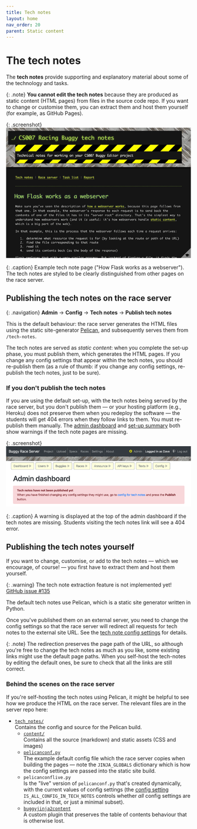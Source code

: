 ```yaml
---
title: Tech notes
layout: home
nav_order: 20
parent: Static content
---
```



# The tech notes

The **tech notes** provide supporting and explanatory material about some of
the technology and tasks.

{: .note}
**You cannot edit the tech notes** because they are produced as static content
(HTML pages) from files in the source code repo. If you want to change or
customise them, you can extract them and host them yourself (for example, as
GitHub Pages).

 
{: .screenshot}
![Screenshot of example tech note page](/docs/img/screenshots/tech-notes-example.png)

{: .caption}
Example tech note page ("How Flask works as a webserver"). The tech notes are
styled to be clearly distinguished from other pages on the race server.
 
## Publishing the tech notes on the race server

{: .navigation}
**Admin** → **Config** → **Tech notes** → **Publish tech notes**

This is the default behaviour: the race server generates the HTML files using
the static site-generator [Pelican](https://getpelican.com), and subsequently
serves them from `/tech-notes`.

The tech notes are served as _static content_: when you complete the set-up
phase, you must publish them, which generates the HTML pages. If you change any
config settings that appear within the tech notes, you should re-publish them
(as a rule of thumb: if you change any config settings, re-publish the tech
notes, just to be sure).

### If you don't publish the tech notes

If you are using the default set-up, with the tech notes being served by the
race server, but you don't publish them — or your hosting platform (e.g.,
Heroku) does not preserve them when you redeploy the software — the students
will get 404 errors when they follow links to them. You must re-publish them
manually. The [admin dashboard](../running/dashboard) and [set-up
summary](../running/setup-summary) both show warnings if the tech note pages
are missing.

{: .screenshot}
![Screenshot of admin dashboard showing tech note warning](/docs/img/screenshots/tech-notes-warning.png)

{: .caption}
A warning is displayed at the top of the admin dashboard if the tech notes are
missing. Students visiting the tech notes link will see a 404 error.


## Publishing the tech notes yourself

If you want to change, customise, or add to the tech notes — which we
encourage, of course! — you first have to extract them and host them yourself.

{: .warning}
The tech note extraction feature is not implemented yet!  
[GitHub issue #135](https://github.com/buggyrace/buggy-race-server/issues/135) 

The default tech notes use Pelican, which is a static site generator written
in Python.

Once you've published them on an external server, you need to change the 
config settings so that the race server will redirect all requests for tech
notes to the external site URL. See the [tech note config settings](../customising/tech-notes)
for details.

{: .note}
The redirection preserves the page path of the URL, so although you're free
to change the tech notes as much as you like, some existing links might use
the default page paths. When you self-host the tech-notes by editing the default
ones, be sure to check that all the links are still correct.

### Behind the scenes on the race server

If you're self-hosting the tech notes using Pelican, it might be helpful to see
how we produce the HTML on the race server. The relevant files are in the
server repo here:

* [`tech_notes/`](https://github.com/buggyrace/buggy-race-server/tree/main/tech_notes)  
  Contains the config and source for the Pelican build.
  * [`content/`](https://github.com/buggyrace/buggy-race-server/tree/main/tech_notes/content)  
    Contains all the source (markdown) and static assets (CSS and images)
  * [`pelicanconf.py`](https://github.com/buggyrace/buggy-race-server/blob/main/tech_notes/pelicanconf.py)  
    The example default config file which the race server copies when building
    the pages — note the `JINJA_GLOBALS` dictionary which is how the config
    settings are passed into the static site build.
  * `pelicanconflive.py`  
    Is the "live" version of `pelicanconf.py` that's created dynamically, with
    the current values of config settings (the [config setting](../customising/tech-notes)
    `IS_ALL_CONFIG_IN_TECH_NOTES` controls whether _all_ config settings are
    included in that, or just a minimal subset).
  * [`buggyjinja2content`](https://github.com/buggyrace/buggy-race-server/blob/main/tech_notes/plugins/buggyjinja2content/buggyjinja2content.py)  
    A custom plugin that preserves the table of contents behaviour that is
    otherwise lost.








